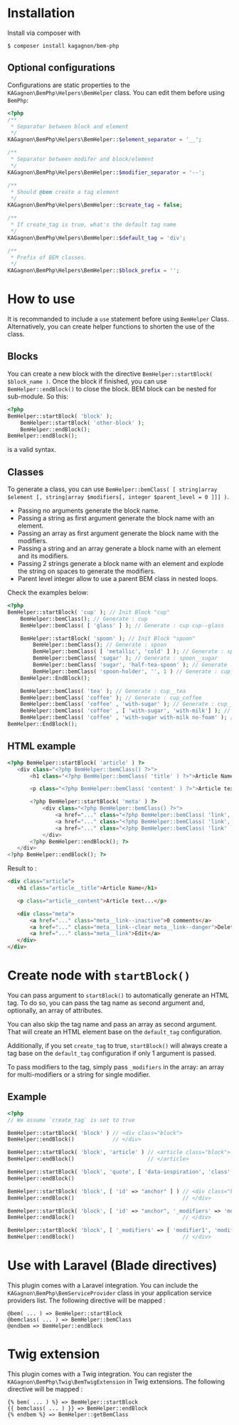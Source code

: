 # Installation

Install via composer with

```shell
$ composer install kagagnon/bem-php
```

## Optional configurations

Configurations are static properties to the `KAGagnon\BemPhp\Helpers\BemHelper` class. You can edit them before using `BemPhp`:

```php
<?php
/**
 * Separator between block and element
 */
KAGagnon\BemPhp\Helpers\BemHelper::$element_separator = '__';

/**
 * Separator between modifer and block/element
 */
KAGagnon\BemPhp\Helpers\BemHelper::$modifier_separator = '--';

/**
 * Should @bem create a tag element
 */
KAGagnon\BemPhp\Helpers\BemHelper::$create_tag = false;

/**
 * If create_tag is true, what's the default tag name
 */
KAGagnon\BemPhp\Helpers\BemHelper::$default_tag = 'div';

/**
 * Prefix of BEM classes.
 */
KAGagnon\BemPhp\Helpers\BemHelper::$block_prefix = '';
```

# How to use

It is recommanded to include a `use` statement before using `BemHelper` Class. Alternatively, you can create helper functions to shorten the use of the class.

## Blocks

You can create a new block with the directive `BemHelper::startBlock( $block_name )`. Once the block if finished,
you can use `BemHelper::endBlock()` to close the block. BEM block can be nested for sub-module. So this:

```php
<?php
BemHelper::startBlock( 'block' );
    BemHelper::startBlock( 'other-block' );
    BemHelper::endBlock();
BemHelper::endBlock();
```

is a valid syntax.

## Classes

To generate a class, you can use `BemHelper::bemClass( [ string|array $element [, string|array $modifiers[, integer $parent_level = 0 ]]] )`.

- Passing no arguments generate the block name.
- Passing a string as first argument generate the block name with an element.
- Passing an array as first argument generate the block name with the modifiers.
- Passing a string and an array generate a block name with an element and its modifiers.
- Passing 2 strings generate a block name with an element and explode the string on spaces to generate the modifiers.
- Parent level integer allow to use a parent BEM class in nested loops.

 Check the examples below:

```php
<?php
BemHelper::startBlock( 'cup' ); // Init Block "cup"
    BemHelper::bemClass(); // Generate : cup
    BemHelper::bemClass( [ 'glass' ] ); // Generate : cup cup--glass

    BemHelper::startBlock( 'spoon' ); // Init Block "spoon"
        BemHelper::bemClass(); // Generate : spoon
        BemHelper::bemClass( [ 'metallic', 'cold' ] ); // Generate : spoon spoon--metallic spoon--cold
        BemHelper::bemClass( 'sugar' ); // Generate : spoon__sugar
        BemHelper::bemClass( 'sugar', 'half-tea-spoon' ); // Generate : spoon__sugar spoon__sugar--half-tea-spoon
        BemHelper::bemClass( 'spoon-holder', '', 1 ) // Generate : cup__spoon-holder
    BemHelper::EndBlock();

    BemHelper::bemClass( 'tea' ); // Generate : cup__tea
    BemHelper::bemClass( 'coffee' ); // Generate : cup_coffee
    BemHelper::bemClass( 'coffee' , 'with-sugar' ); // Generate : cup__coffee cup__coffee--with-sugar
    BemHelper::bemClass( 'coffee' , [ 'with-sugar', 'with-milk'] ); // Generate : cup__coffee cup__coffee--with-sugar cup__coffee--with-milk
    BemHelper::bemClass( 'coffee' , 'with-sugar with-milk no-foam' ); // Generate : cup__coffee cup__coffee--with-sugar cup__coffee--with-milk cup__coffee--no-foam
BemHelper::EndBlock();
```

## HTML example

```php
<?php BemHelper::startBlock( 'article' ) ?>
   <div class="<?php BemHelper::bemClass() ?>">
       <h1 class="<?php BemHelper::bemClass( 'title' ) ?>">Article Name</h1>

       <p class="<?php BemHelper::bemClass( 'content' ) ?>">Article text...</p>

       <?php BemHelper::startBlock( 'meta' ) ?>
           <div class="<?php BemHelper::bemClass() ?>">
               <a href="..." class="<?php BemHelper::bemClass( 'link', 'inactive' ) ?>">0 comments</a>
               <a href="..." class="<?php BemHelper::bemClass( 'link', 'clear danger' ) ?>">Delete</a>
               <a href="..." class="<?php BemHelper::bemClass( 'link' ) ?>">Edit</a>
           </div>
       <?php BemHelper::endBlock(); ?>
   </div>
<?php BemHelper::endBlock(); ?>
```

Result to :

```html
<div class="article">
   <h1 class="article__title">Article Name</h1>

   <p class="article__content">Article text...</p>

   <div class="meta">
       <a href="..." class="meta__link--inactive">0 comments</a>
       <a href="..." class="meta__link--clear meta__link--danger">Delete</a>
       <a href="..." class="meta__link">Edit</a>
   </div>
</div>
```

# Create node with `startBlock()`

You can pass argument to `startBlock()` to automatically generate an HTML tag.
To do so, you can pass the tag name as second argument and, optionally, an array of attributes.

You can also skip the tag name and pass an array as second argument. That will create an HTML element base on the `default_tag` configuration.

Additionally, if you set `create_tag` to true, `startBlock()` will always create a tag base on
the `default_tag` configuration if only 1 argument is passed.

To pass modifiers to the tag, simply pass `_modifiers` in the array: an array for multi-modifiers or a string for single modifier.

## Example

```php
<?php
// We assume `create_tag` is set to true

BemHelper::startBlock( 'block' ) // <div class="block">
BemHelper::endBlock()            // </div>

BemHelper::startBlock( 'block', 'article' ) // <article class="block">
BemHelper::endBlock()                       // </article>

BemHelper::startBlock( 'block', 'quote', [ 'data-inspiration', 'class' => 'js-action' ] ) // <quote class="js-action block" data-inspiration >
BemHelper::endBlock()                                                                     //</quote>

BemHelper::startBlock( 'block', [ 'id' => "anchor" ] ) // <div class="block" id="anchor">
BemHelper::endBlock()                                  // </div>

BemHelper::startBlock( 'block', [ 'id' => "anchor", '_modifiers' => 'modifier' ] ) // <div class="block block--modifier" id="anchor">
BemHelper::endBlock()                                  // </div>

BemHelper::startBlock( 'block', [ '_modifiers' => [ 'modifier1', 'modifier2' ] ] ) // <div class="block block--modifier1 block--modifier2">
BemHelper::endBlock()                                  // </div>

```

# Use with Laravel (Blade directives)

This plugin comes with a Laravel integration. You can include the `KAGagnon\BemPhp\BemServiceProvider` class in your application service providers list. The following directive will be mapped :

```
@bem( ... ) => BemHelper::startBlock
@bemclass( ... ) => BemHelper::bemClass
@endbem => BemHelper::endBlock
```

# Twig extension

This plugin comes with a Twig integration. You can register the `KAGagnon\BemPhp\Twig\BemTwigExtension` in Twig extensions. The following directive will be mapped :

```
{% bem( ... ) %} => BemHelper::startBlock
{{ bemclass( ... ) }} => BemHelper::endBlock
{% endbem %} => BemHelper::getBemClass
```
